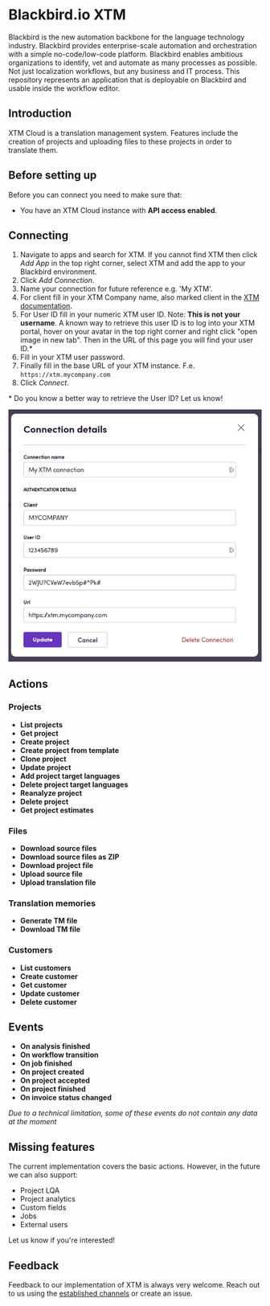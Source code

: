 # Blackbird.io XTM

Blackbird is the new automation backbone for the language technology industry. Blackbird provides enterprise-scale automation and orchestration with a simple no-code/low-code platform. Blackbird enables ambitious organizations to identify, vet and automate as many processes as possible. Not just localization workflows, but any business and IT process. This repository represents an application that is deployable on Blackbird and usable inside the workflow editor.

## Introduction

XTM Cloud is a translation management system. Features include the creation of projects and uploading files to these projects in order to translate them.

## Before setting up

Before you can connect you need to make sure that:

- You have an XTM Cloud instance with **API access enabled**.

## Connecting

1. Navigate to apps and search for XTM. If you cannot find XTM then click _Add App_ in the top right corner, select XTM and add the app to your Blackbird environment.
2. Click _Add Connection_.
3. Name your connection for future reference e.g. 'My XTM'.
4. For client fill in your XTM Company name, also marked client in the [XTM documentation](https://api.xtm-cloud.com/rest-api/#tag/XTM-Basic/operation/generateToken).
5. For User ID fill in your numeric XTM user ID. Note: **This is not your username**. A known way to retrieve this user ID is to log into your XTM portal, hover on your avatar in the top right corner and right click "open image in new tab". Then in the URL of this page you will find your user ID.\*
6. Fill in your XTM user password.
7. Finally fill in the base URL of your XTM instance. F.e. `https://xtm.mycompany.com`
8. Click _Connect_.

\* Do you know a better way to retrieve the User ID? Let us know!

![connecting](image/README/1693487780830.png)

## Actions

### Projects

- **List projects**
- **Get project**
- **Create project**
- **Create project from template**
- **Clone project**
- **Update project**
- **Add project target languages**
- **Delete project target languages**
- **Reanalyze project**
- **Delete project**
- **Get project estimates**

### Files

- **Download source files**
- **Download source files as ZIP**
- **Download project file**
- **Upload source file**
- **Upload translation file**

### Translation memories

- **Generate TM file**
- **Download TM file**

### Customers

- **List customers**
- **Create customer**
- **Get customer**
- **Update customer**
- **Delete customer**

## Events

- **On analysis finished**
- **On workflow transition**
- **On job finished**
- **On project created**
- **On project accepted**
- **On project finished**
- **On invoice status changed**

_Due to a technical limitation, some of these events do not contain any data at the moment_

## Missing features

The current implementation covers the basic actions. However, in the future we can also support:

- Project LQA
- Project analytics
- Custom fields
- Jobs
- External users

Let us know if you're interested!

## Feedback

Feedback to our implementation of XTM is always very welcome. Reach out to us using the [established channels](https://www.blackbird.io/) or create an issue.
